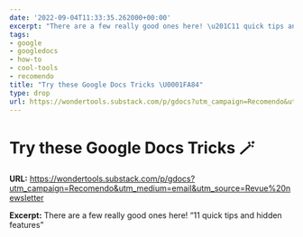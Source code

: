 ```yaml
---
date: '2022-09-04T11:33:35.262000+00:00'
excerpt: "There are a few really good ones here! \u201C11 quick tips and hidden features\u201D"
tags:
- google
- googledocs
- how-to
- cool-tools
- recomendo
title: "Try these Google Docs Tricks \U0001FA84"
type: drop
url: https://wondertools.substack.com/p/gdocs?utm_campaign=Recomendo&utm_medium=email&utm_source=Revue%20newsletter
---
```


# Try these Google Docs Tricks 🪄

**URL:** https://wondertools.substack.com/p/gdocs?utm_campaign=Recomendo&utm_medium=email&utm_source=Revue%20newsletter

**Excerpt:** There are a few really good ones here! “11 quick tips and hidden features”
